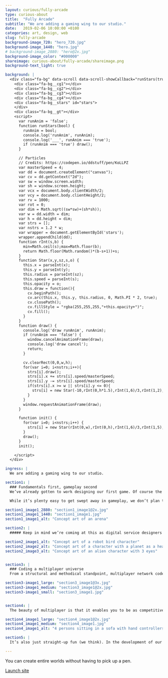 ```yaml
---
layout: curious/fully-arcade
type: curious-about
title:  "Fully Arcade"
subtitle: "We are adding a gaming wing to our studio."
date:   2019-02-06 10:00:00 +0100
categories: art, design, web
slug: fully-arcade
background-image_720: "hero_720.jpg"
background-image_1440: "hero.jpg"
# background-image_2880: "hero@2x.jpg"
background-image_color: "#000000"
shareimage: curious-about/fully-arcade/shareimage.png
background-text_light: true

background: |
  <div class="fa-bg" data-scroll data-scroll-showCallback="runStars(true)" data-scroll-hideCallback="runStars(false)">
    <div class="fa-bg__cg1"></div>
    <div class="fa-bg__cg2"></div>
    <div class="fa-bg__cg3"></div>
    <div class="fa-bg__cg4"></div>
    <div class="fa-bg__stars" id="stars">
    </div>
    <div class="fa-bg__gt"></div>
    <script>
      var runAnim = 'false';
      function runStars(bool) {
        runAnim = bool;
        console.log('runAnim', runAnim);
        console.log('___', runAnim === 'true');
        if (runAnim === 'true') draw();
      }

      // Particles
      // Credits: https://codepen.io/ddstuff/pen/KoLLPZ
      var masterSpeed = 4;
      var dd = document.createElement("canvas");
      var cv = dd.getContext("2d");
      var sw = window.screen.width;
      var sh = window.screen.height;
      var vcx = document.body.clientWidth/2;
      var vcy = document.body.clientHeight/2;
      var rv = 1000;
      var rot = 0;
      var dim = Math.sqrt((sw*sw)+(sh*sh));
      var w = dd.width = dim;
      var h = dd.height = dim;
      var strs = [];
      var nstrs = 1.2 * w;
      var wrapper = document.getElementById('stars');
      wrapper.appendChild(dd);
      function rInt(s,b) {
        min=Math.ceil(s);max=Math.floor(b);
        return Math.floor(Math.random()*(b-s+1))+s;
      }
      function Star(x,y,sz,s,o) {
        this.x = parseInt(x);
        this.y = parseInt(y);
        this.radius = parseInt(sz);
        this.speed = parseInt(s);
        this.opacity = o;
        this.draw = function(){
          cv.beginPath();
          cv.arc(this.x, this.y, this.radius, 0, Math.PI * 2, true);
          cv.closePath();
          cv.fillStyle = "rgba(255,255,255,"+this.opacity+")";
          cv.fill();
        }
      }
      function draw() {
        console.log('draw runAnim', runAnim);
        if (runAnim === 'false') {
          window.cancelAnimationFrame(draw);
          console.log('draw cancel');
          return;
        }

        cv.clearRect(0,0,w,h);
        for(var i=0; i<nstrs;i++){
          strs[i].draw();
          strs[i].x += strs[i].speed/masterSpeed;
          strs[i].y -= strs[i].speed/masterSpeed;
          if(strs[i].x >= w || strs[i].y <= 0){
            strs[i] = new Star(-10,rInt(0,h*1.5),rInt(1,6)/3,rInt(1,2),rInt(4,10)/10);
          }
        }
        window.requestAnimationFrame(draw);
      }

      function init() {
        for(var i=0; i<nstrs;i++) {
          strs[i] = new Star(rInt(0,w),rInt(0,h),rInt(1,6)/3,rInt(1,5),rInt(4,10)/10);
        }
        draw();
      }
      init();

    </script>
  </div>

ingress: |
  We are adding a gaming wing to our studio.

section1: |
  ### Fundamentals first, gameplay second
  We’ve already gotten to work designing our first game. Of course the gameplay is the exciting bit, but we’ll keep this a spoiler-free read for now.

  While it’s plenty easy to get swept away in gameplay, we don’t plan to waste the rare opportunity of starting something from scratch. There are some structural elements that are hard to incorporate if you get too far down the road with building a game, so we’re doing them upfront – multiplayer programming being one of them.

section1_image1_2880: "section1_image1@2x.jpg"
section1_image1_1440: "section1_image1.jpg"
section1_image1_alt: "Concept art of an arena"

section2: |
  ##### Keep in mind we’re coming at this as digital service designers and developers. Since we see from such different eyes, there is a lot about gaming systems and features that we’re excited to revamp, upturn and reimagine as we go along.

section2_image1_alt: "Concept art of a robot bird character"
section2_image2_alt: "Concept art of a character with a planet as a head"
section2_image3_alt: "Concept art of an alien character with 3 eyes"


section3: |
  ### Coding a multiplayer universe
  From a structural and methodical standpoint, multiplayer network code is way more difficult than single player. It’s also really hard to do retroactively — you need to do it from the get-go, before you’ve made any final decisions about your gameplay. That was the first decision we made, that we want to start with the multiplayer functionality.

section3-image1_large: "section3_image1@3x.jpg"
section3-image1_medium: "section3_image1@2x.jpg"
section3-image1_small: "section3_image1.jpg"


section4: |
  The beauty of multiplayer is that it enables you to be as competitive as you want, the game will always be as challenging as the next brilliant player you get matched with. And in a world of 3.2 billion internet users, there is a sea of competition out there to keep you on your toes. It’s inclusive too. Your great aunt can play, and a career gamer can play, and they’ll both have an awesome time.

section4_image1_large: "section4_image1@2x.jpg"
section4_image1_medium: "section4_image1.jpg"
section4_image1_alt: "4 persons sitting in a sofa with hand controllers and testing a game"

section5: |
  It’s also just straight-up fun (we think). In the development of our first game, our Gothenburg and Stockholm offices will be prototype-playing against each other to test the game. The inclusiveness and ruckus energy of multiplayer really fits us perfectly.

---
```


You can create entire worlds without having to pick up a pen.

[Launch site][motion-link]

[motion-link]: http://fullystudios.se
